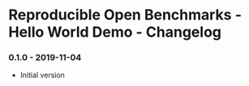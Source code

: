 # Reproducible Open Benchmarks - Hello World Demo - Changelog

### 0.1.0 - 2019-11-04

* Initial version
